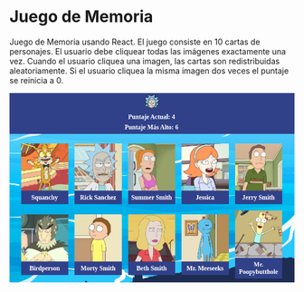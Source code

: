 # Juego de Memoria

Juego de Memoria usando React.
El juego consiste en 10 cartas de personajes. El usuario debe cliquear todas las imágenes exactamente una vez.
Cuando el usuario cliquea una imagen, las cartas son redistribuidas aleatoriamente. Si el usuario cliquea la misma imagen dos veces el puntaje se reinicia a 0.


![alt text](./img.png)